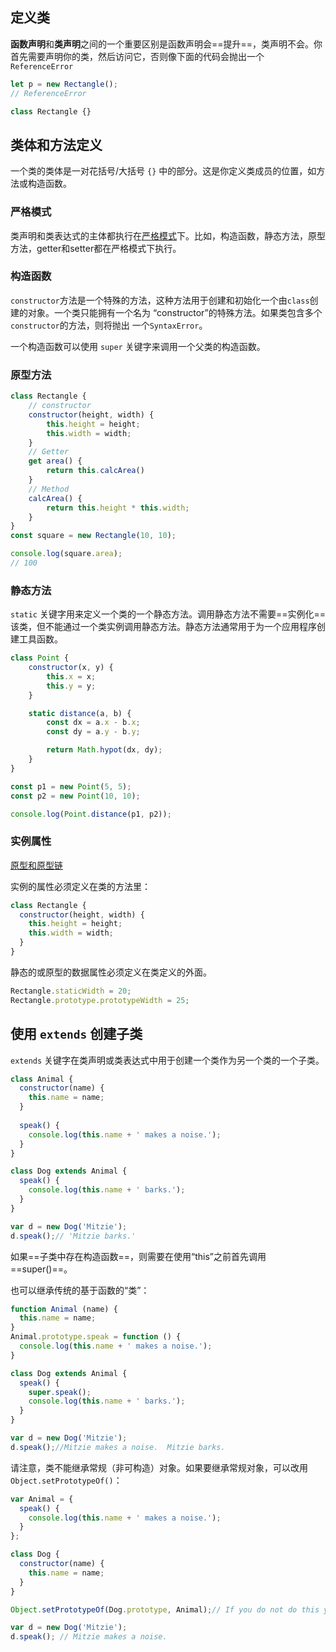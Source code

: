 ## 定义类

**函数声明**和**类声明**之间的一个重要区别是函数声明会==提升==，类声明不会。你首先需要声明你的类，然后访问它，否则像下面的代码会抛出一个`ReferenceError`

```js
let p = new Rectangle(); 
// ReferenceError

class Rectangle {}
```

## 类体和方法定义

一个类的类体是一对花括号/大括号 `{}` 中的部分。这是你定义类成员的位置，如方法或构造函数。

### 严格模式

类声明和类表达式的主体都执行在[严格模式](https://developer.mozilla.org/zh-CN/docs/Web/JavaScript/Reference/Strict_mode)下。比如，构造函数，静态方法，原型方法，getter和setter都在严格模式下执行。

### 构造函数

`constructor`方法是一个特殊的方法，这种方法用于创建和初始化一个由`class`创建的对象。一个类只能拥有一个名为 “constructor”的特殊方法。如果类包含多个`constructor`的方法，则将抛出 一个`SyntaxError`。

一个构造函数可以使用 `super` 关键字来调用一个父类的构造函数。

### 原型方法

```js
class Rectangle {
    // constructor
    constructor(height, width) {
        this.height = height;
        this.width = width;
    }
    // Getter
    get area() {
        return this.calcArea()
    }
    // Method
    calcArea() {
        return this.height * this.width;
    }
}
const square = new Rectangle(10, 10);

console.log(square.area);
// 100
```

### 静态方法

`static` 关键字用来定义一个类的一个静态方法。调用静态方法不需要==实例化==该类，但不能通过一个类实例调用静态方法。静态方法通常用于为一个应用程序创建工具函数。

```js
class Point {
    constructor(x, y) {
        this.x = x;
        this.y = y;
    }

    static distance(a, b) {
        const dx = a.x - b.x;
        const dy = a.y - b.y;

        return Math.hypot(dx, dy);
    }
}

const p1 = new Point(5, 5);
const p2 = new Point(10, 10);

console.log(Point.distance(p1, p2));
```

### 实例属性

[原型和原型链](https://blog.csdn.net/yucihent/article/details/79424506)

实例的属性必须定义在类的方法里：

```js
class Rectangle {
  constructor(height, width) {    
    this.height = height;
    this.width = width;
  }
}
```

静态的或原型的数据属性必须定义在类定义的外面。

```js
Rectangle.staticWidth = 20;
Rectangle.prototype.prototypeWidth = 25;
```

## 使用 `extends` 创建子类

`extends` 关键字在类声明或类表达式中用于创建一个类作为另一个类的一个子类。

```js
class Animal { 
  constructor(name) {
    this.name = name;
  }
  
  speak() {
    console.log(this.name + ' makes a noise.');
  }
}

class Dog extends Animal {
  speak() {
    console.log(this.name + ' barks.');
  }
}

var d = new Dog('Mitzie');
d.speak();// 'Mitzie barks.'
```

如果==子类中存在构造函数==，则需要在使用“this”之前首先调用 ==super()==。

也可以继承传统的基于函数的“类”：

```js
function Animal (name) {
  this.name = name;  
}
Animal.prototype.speak = function () {
  console.log(this.name + ' makes a noise.');
}

class Dog extends Animal {
  speak() {
    super.speak();
    console.log(this.name + ' barks.');
  }
}

var d = new Dog('Mitzie');
d.speak();//Mitzie makes a noise.  Mitzie barks.
```

请注意，类不能继承常规（非可构造）对象。如果要继承常规对象，可以改用`Object.setPrototypeOf()`：

```js
var Animal = {
  speak() {
    console.log(this.name + ' makes a noise.');
  }
};

class Dog {
  constructor(name) {
    this.name = name;
  }
}

Object.setPrototypeOf(Dog.prototype, Animal);// If you do not do this you will get a TypeError when you invoke speak

var d = new Dog('Mitzie');
d.speak(); // Mitzie makes a noise.
```